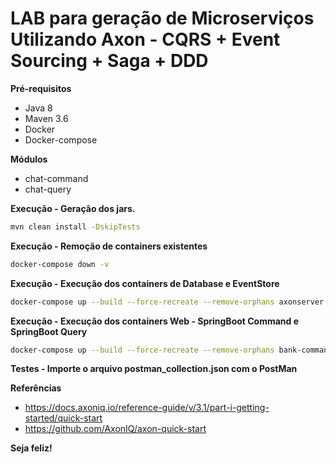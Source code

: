 LAB para geração de Microserviços Utilizando Axon - CQRS + Event Sourcing + Saga + DDD
============================

**Pré-requisitos**
- Java 8
- Maven 3.6
- Docker
- Docker-compose

**Módulos**
- chat-command
- chat-query

**Execução - Geração dos jars.**
```bash
mvn clean install -DskipTests
```
**Execução - Remoção de containers existentes**
```bash
docker-compose down -v
```
**Execução - Execução dos containers de Database e EventStore**
```bash
docker-compose up --build --force-recreate --remove-orphans axonserver sqlserver mysqlserver
```
**Execução - Execução dos containers Web - SpringBoot Command e SpringBoot Query** 
```bash
docker-compose up --build --force-recreate --remove-orphans bank-command bank-query
```
**Testes - Importe o arquivo postman_collection.json com o PostMan**

**Referências**
- https://docs.axoniq.io/reference-guide/v/3.1/part-i-getting-started/quick-start
- https://github.com/AxonIQ/axon-quick-start

**Seja feliz!**

